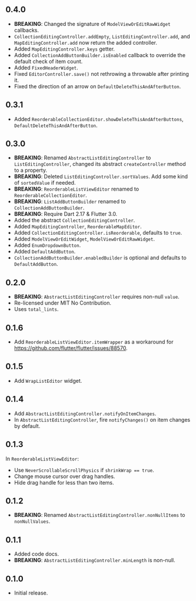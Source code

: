 ## 0.4.0

* **BREAKING**: Changed the signature of `ModelViewOrEditRawWidget` callbacks.
* `CollectionEditingController.addEmpty`, `ListEditingController.add`, and `MapEditingController.add`
  now return the added controller.
* Added `MapEditingController.keys` getter.
* Added `CollectionAddButtonBuilder.isEnabled` callback to override the default check of item count.
* Added `FixedHeaderWidget`.
* Fixed `EditorController.save()` not rethrowing a throwable after printing it.
* Fixed the direction of an arrow on `DefaultDeleteThisAndAfterButton`.

## 0.3.1

* Added `ReorderableCollectionEditor.showDeleteThisAndAfterButtons`, `DefaultDeleteThisAndAfterButton`.

## 0.3.0

* **BREAKING**: Renamed `AbstractListEditingController` to `ListEditingController`,
  changed its abstract `createController` method to a property.
* **BREAKING**: Deleted `ListEditingController.sortValues`. Add some kind of `sortedValue` if needed.
* **BREAKING**: `ReorderableListViewEditor` renamed to `ReorderableCollectionEditor`.
* **BREAKING**: `ListAddButtonBuilder` renamed to `CollectionAddButtonBuilder`.
* **BREAKING**: Require Dart 2.17 & Flutter 3.0.
* Added the abstract `CollectionEditingController`.
* Added `MapEditingController`, `ReorderableMapEditor`.
* Added `CollectionEditingController.isReorderable`, defaults to `true`.
* Added `ModelViewOrEditWidget`, `ModelViewOrEditRawWidget`.
* Added `EnumDropdownButton`.
* Added `DefaultAddButton`.
* `CollectionAddButtonBuilder.enabledBuilder` is optional and defaults to `DefaultAddButton`.

## 0.2.0

* **BREAKING**: `AbstractListEditingController` requires non-null `value`.
* Re-licensed under MIT No Contribution.
* Uses `total_lints`.

## 0.1.6

* Add `ReorderableListViewEditor.itemWrapper` as a workaround for https://github.com/flutter/flutter/issues/88570.

## 0.1.5

* Add `WrapListEditor` widget.

## 0.1.4

* Add `AbstractListEditingController.notifyOnItemChanges`.
* In `AbstractListEditingController`, fire `notifyChanges()` on item changes by default.

## 0.1.3

In `ReorderableListViewEditor`:
* Use `NeverScrollableScrollPhysics` if `shrinkWrap == true`.
* Change mouse cursor over drag handles.
* Hide drag handle for less than two items.

## 0.1.2

* **BREAKING**: Renamed `AbstractListEditingController.nonNullItems` to `nonNullValues`.

## 0.1.1

* Added code docs.
* **BREAKING**: `AbstractListEditingController.minLength` is non-null.

## 0.1.0

* Initial release.
